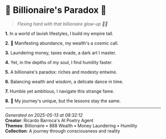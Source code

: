# 🌊 Billionaire's Paradox 🌊

> *Flexing hard with that billionaire glow-up 💸🤯*

**1.** In a world of lavish lifestyles, I build my empire tall.


**2.** 💎 Manifesting abundance, my wealth's a cosmic call.


**3.** Laundering money, taxes evade, a dark art I master.


**4.** Yet, in the depths of my soul, I find humility faster.


**5.** A billionaire's paradox: riches and modesty entwine.


**6.** Balancing wealth and wisdom, a delicate dance in time.


**7.** Humble yet ambitious, I navigate this strange fame.


**8.** 🚀 My journey's unique, but the lessons stay the same.



---

*Generated on 2025-05-13 at 08:32:12*  
**Creator**: Ricardo Barroca's AI Poetry Agent  
**Themes**: Billionaire • 888 Wealth • Money Laundering • Humility  
**Collection**: A journey through consciousness and reality